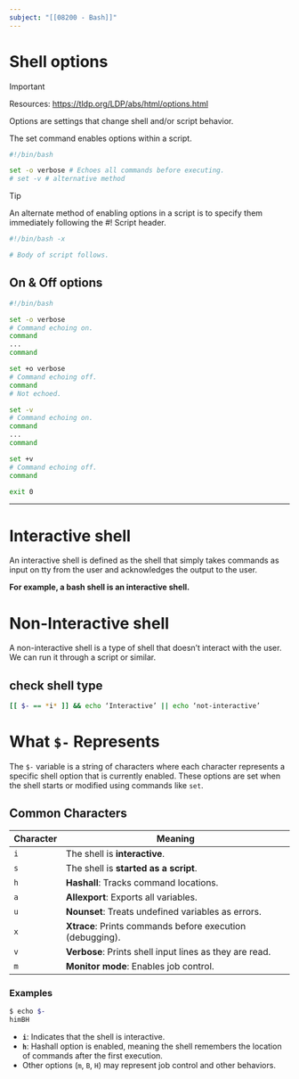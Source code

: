 ```yaml
---
subject: "[[08200 - Bash]]"
---
```

# Shell options

> [!IMPORTANT]
> Resources: https://tldp.org/LDP/abs/html/options.html

Options are settings that change shell and/or script behavior.

The set command enables options within a script.

```bash
#!/bin/bash

set -o verbose # Echoes all commands before executing.
# set -v # alternative method
```

> [!TIP]
> An alternate method of enabling options in a script is to specify them immediately following the #! Script header.
> ```bash
> #!/bin/bash -x
> 
> # Body of script follows.
> ```

## On & Off options

```bash
#!/bin/bash

set -o verbose
# Command echoing on.
command
...
command

set +o verbose
# Command echoing off.
command
# Not echoed.

set -v
# Command echoing on.
command
...
command

set +v
# Command echoing off.
command

exit 0
```
---

# Interactive shell

An interactive shell is defined as the shell that simply takes commands as input on tty from the user and acknowledges the output to the user.

**For example, a bash shell is an interactive shell.**

# Non-Interactive shell

A non-interactive shell is a type of shell that doesn’t interact with the user. We can run it through a script or similar.

## check shell type

```bash
[[ $- == *i* ]] && echo ‘Interactive’ || echo ‘not-interactive’
```
# What `$-` Represents 

The `$-` variable is a string of characters where each character represents a specific shell option that is currently enabled. These options are set when the shell starts or modified using commands like `set`.

## Common Characters

| **Character** | **Meaning**                              |
|---------------|------------------------------------------|
| `i`           | The shell is **interactive**.            |
| `s`           | The shell is **started as a script**.    |
| `h`           | **Hashall**: Tracks command locations.   |
| `a`           | **Allexport**: Exports all variables.    |
| `u`           | **Nounset**: Treats undefined variables as errors. |
| `x`           | **Xtrace**: Prints commands before execution (debugging). |
| `v`           | **Verbose**: Prints shell input lines as they are read. |
| `m`           | **Monitor mode**: Enables job control.   |

### **Examples**

```bash
$ echo $-
himBH
```

- **`i`**: Indicates that the shell is interactive.
- **`h`**: Hashall option is enabled, meaning the shell remembers the location of commands after the first execution.
- Other options (`m`, `B`, `H`) may represent job control and other behaviors.


